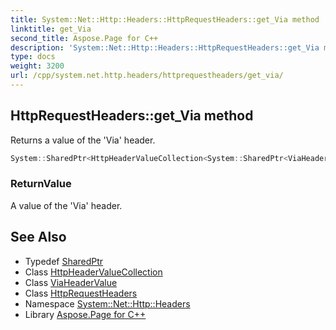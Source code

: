 ```yaml
---
title: System::Net::Http::Headers::HttpRequestHeaders::get_Via method
linktitle: get_Via
second_title: Aspose.Page for C++
description: 'System::Net::Http::Headers::HttpRequestHeaders::get_Via method. Returns a value of the ''Via'' header in C++.'
type: docs
weight: 3200
url: /cpp/system.net.http.headers/httprequestheaders/get_via/
---
```

## HttpRequestHeaders::get_Via method


Returns a value of the 'Via' header.

```cpp
System::SharedPtr<HttpHeaderValueCollection<System::SharedPtr<ViaHeaderValue>>> System::Net::Http::Headers::HttpRequestHeaders::get_Via()
```


### ReturnValue

A value of the 'Via' header.

## See Also

* Typedef [SharedPtr](../../../system/sharedptr/)
* Class [HttpHeaderValueCollection](../../httpheadervaluecollection/)
* Class [ViaHeaderValue](../../viaheadervalue/)
* Class [HttpRequestHeaders](../)
* Namespace [System::Net::Http::Headers](../../)
* Library [Aspose.Page for C++](../../../)

